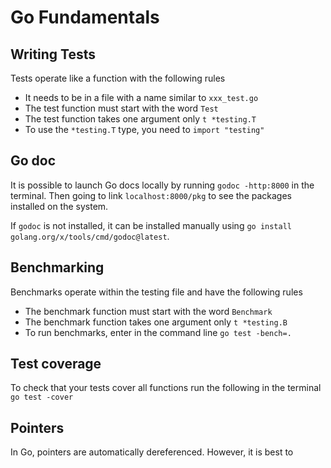 # Go Fundamentals

## Writing Tests
Tests operate like a function with the following rules
- It needs to be in a file with a name similar to ``xxx_test.go``
- The test function must start with the word `Test`
- The test function takes one argument only `t *testing.T`
- To use the `*testing.T` type, you need to `import "testing"`

## Go doc
It is possible to launch Go docs locally by running `godoc -http:8000` in the terminal. Then going to link `localhost:8000/pkg` to see the packages installed on the system. 

If `godoc` is not installed, it can be installed manually using `go install golang.org/x/tools/cmd/godoc@latest`.


## Benchmarking
Benchmarks operate within the testing file and have the following rules
- The benchmark function must start with the word `Benchmark`
- The benchmark function takes one argument only `t *testing.B`
- To run benchmarks, enter in the command line `go test -bench=.`

## Test coverage
To check that your tests cover all functions run the following in the terminal `go test -cover`

## Pointers
In Go, pointers are automatically dereferenced. However, it is best to 
